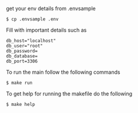 get your env details from .envsample

```
$ cp .envsample .env
```

Fill with important details such as
```secret_key="aryan"
db_host="localhost"
db_user="root"
db_password=
db_database=
db_port=3306
```

To run the main follow the following commands
```
$ make run
```

To get help for running the makefile do the following
```
$ make help
```

